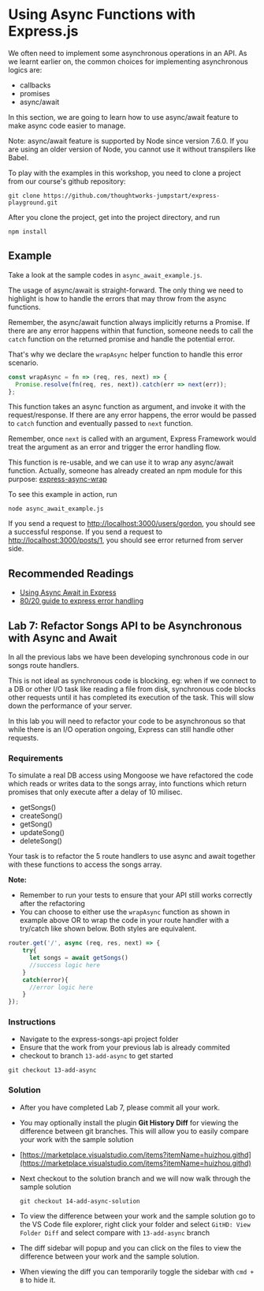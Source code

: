 # Using Async Functions with Express.js

We often need to implement some asynchronous operations in an API. As we learnt earlier on, the common choices for implementing asynchronous logics are:

* callbacks
* promises
* async/await

In this section, we are going to learn how to use async/await feature to make async code easier to manage.

Note: async/await feature is supported by Node since version 7.6.0. If you are using an older version of Node, you cannot use it without transpilers like Babel.

To play with the examples in this workshop, you need to clone a project from our course's github repository:

```text
git clone https://github.com/thoughtworks-jumpstart/express-playground.git
```

After you clone the project, get into the project directory, and run

```text
npm install
```

## Example

Take a look at the sample codes in `async_await_example.js`.

The usage of async/await is straight-forward. The only thing we need to highlight is how to handle the errors that may throw from the async functions.

Remember, the async/await function always implicitly returns a Promise. If there are any error happens within that function, someone needs to call the `catch` function on the returned promise and handle the potential error.

That's why we declare the `wrapAsync` helper function to handle this error scenario.

```javascript
const wrapAsync = fn => (req, res, next) => {
  Promise.resolve(fn(req, res, next)).catch(err => next(err));
};
```

This function takes an async function as argument, and invoke it with the request/response. If there are any error happens, the error would be passed to `catch` function and eventually passed to `next` function.

Remember, once `next` is called with an argument, Express Framework would treat the argument as an error and trigger the error handling flow.

This function is re-usable, and we can use it to wrap any async/await function. Actually, someone has already created an npm module for this purpose: [express-async-wrap](https://github.com/Greenfields/express-async-wrap)

To see this example in action, run

```text
node async_await_example.js
```

If you send a request to [http://localhost:3000/users/gordon](http://localhost:3000/users/gordon), you should see a successful response. If you send a request to [http://localhost:3000/posts/1](http://localhost:3000/posts/1), you should see error returned from server side.

## Recommended Readings

* [Using Async Await in Express](https://medium.com/@Abazhenov/using-async-await-in-express-with-node-8-b8af872c0016)
* [80/20 guide to express error handling](http://thecodebarbarian.com/80-20-guide-to-express-error-handling)

## Lab 7: Refactor Songs API to be Asynchronous with Async and Await

In all the previous labs we have been developing synchronous code in our songs route handlers.

This is not ideal as synchronous code is blocking. eg: when if we connect to a DB or other I/O task like reading a file from disk, synchronous code blocks other requests until it has completed its execution of the task. This will slow down the performance of your server.

In this lab you will need to refactor your code to be asynchronous so that while there is an I/O operation ongoing, Express can still handle other requests.

### Requirements

To simulate a real DB access using Mongoose we have refactored the code which reads or writes data to the songs array, into functions which return promises that only execute after a delay of 10 milisec.

* getSongs\(\)
* createSong\(\)
* getSong\(\)
* updateSong\(\)
* deleteSong\(\)

Your task is to refactor the 5 route handlers to use async and await together with these functions to access the songs array.

**Note:**

* Remember to run your tests to ensure that your API still works correctly after the refactoring
* You can choose to either use the `wrapAsync` function as shown in example above OR to wrap the code in your route handler with a try/catch like shown below. Both styles are equivalent. 

```javascript
router.get('/', async (req, res, next) => {
    try{
      let songs = await getSongs()
      //success logic here
    }
    catch(error){
      //error logic here
    }
});
```

### Instructions

* Navigate to the express-songs-api project folder
* Ensure that the work from your previous lab is already commited
* checkout to branch `13-add-async` to get started

```text
git checkout 13-add-async
```

### Solution

* After you have completed Lab 7, please commit all your work.
* You may optionally install the plugin **Git History Diff** for viewing the difference between git branches. This will allow you to easily compare your work with the sample solution
* [https://marketplace.visualstudio.com/items?itemName=huizhou.githd](https://marketplace.visualstudio.com/items?itemName=huizhou.githd)
* Next checkout to the solution branch and we will now walk through the sample solution

  ```text
  git checkout 14-add-async-solution
  ```

* To view the difference between your work and the sample solution go to the VS Code file explorer, right click your folder and select `GitHD: View Folder Diff` and select compare with `13-add-async` branch
* The diff sidebar will popup and you can click on the files to view the difference between your work and the sample solution.
* When viewing the diff you can temporarily toggle the sidebar with `cmd + B` to hide it.


